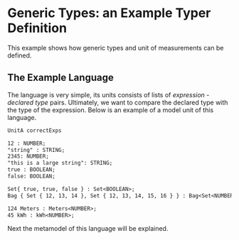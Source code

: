 # Generic Types: an Example Typer Definition

This example shows how generic types and unit of measurements can be defined.

## The Example Language

The language is very simple, its units consists of lists of _expression_ - _declared type_ pairs. Ultimately, we want to compare the declared
type with the type of the expression. Below is an example of a model unit of this language.

```txt
UnitA correctExps

12 : NUMBER;
"string" : STRING;
2345: NUMBER;
"this is a large string": STRING;
true : BOOLEAN;
false: BOOLEAN;

Set{ true, true, false } : Set<BOOLEAN>;
Bag { Set { 12, 13, 14 }, Set { 12, 13, 14, 15, 16 } } : Bag<Set<NUMBER>>;

124 Meters : Meters<NUMBER>;
45 kWh : kWh<NUMBER>;
```

Next the metamodel of this language will be explained.
